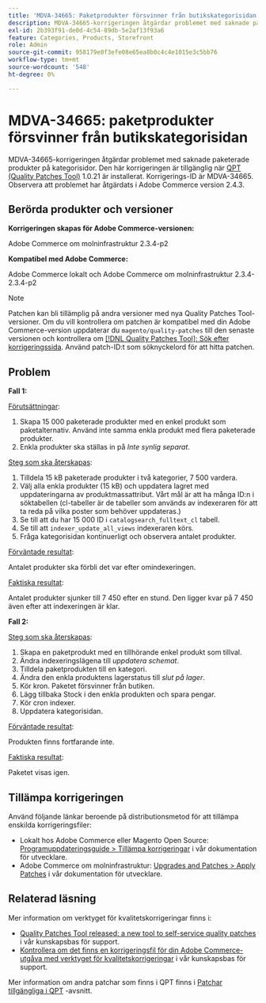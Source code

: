 ```yaml
---
title: 'MDVA-34665: Paketprodukter försvinner från butikskategorisidan'
description: MDVA-34665-korrigeringen åtgärdar problemet med saknade paketerade produkter på kategorisidor. Den här korrigeringen är tillgänglig när [QPT-verktyget (Quality Patches Tool)](/help/announcements/adobe-commerce-announcements/magento-quality-patches-released-new-tool-to-self-serve-quality-patches.md) 1.0.21 är installerat. Korrigerings-ID är MDVA-34665. Observera att problemet har åtgärdats i Adobe Commerce version 2.4.3.
exl-id: 2b393f91-de0d-4c54-89db-5e2af13f93a6
feature: Categories, Products, Storefront
role: Admin
source-git-commit: 958179e0f3efe08e65ea8b0c4c4e1015e3c5bb76
workflow-type: tm+mt
source-wordcount: '548'
ht-degree: 0%

---
```


# MDVA-34665: paketprodukter försvinner från butikskategorisidan

MDVA-34665-korrigeringen åtgärdar problemet med saknade paketerade produkter på kategorisidor. Den här korrigeringen är tillgänglig när [QPT (Quality Patches Tool)](/help/announcements/adobe-commerce-announcements/magento-quality-patches-released-new-tool-to-self-serve-quality-patches.md) 1.0.21 är installerat. Korrigerings-ID är MDVA-34665. Observera att problemet har åtgärdats i Adobe Commerce version 2.4.3.

## Berörda produkter och versioner

**Korrigeringen skapas för Adobe Commerce-versionen:**

Adobe Commerce om molninfrastruktur 2.3.4-p2

**Kompatibel med Adobe Commerce:**

Adobe Commerce lokalt och Adobe Commerce om molninfrastruktur 2.3.4-2.3.4-p2

>[!NOTE]
>
>Patchen kan bli tillämplig på andra versioner med nya Quality Patches Tool-versioner. Om du vill kontrollera om patchen är kompatibel med din Adobe Commerce-version uppdaterar du `magento/quality-patches` till den senaste versionen och kontrollera om [[!DNL Quality Patches Tool]: Sök efter korrigeringssida](https://devdocs.magento.com/quality-patches/tool.html#patch-grid). Använd patch-ID:t som söknyckelord för att hitta patchen.

## Problem

**Fall 1:**

<u>Förutsättningar</u>:

1. Skapa 15 000 paketerade produkter med en enkel produkt som paketalternativ. Använd inte samma enkla produkt med flera paketerade produkter.
1. Enkla produkter ska ställas in på *Inte synlig separat*.

<u>Steg som ska återskapas</u>:

1. Tilldela 15 kB paketerade produkter i två kategorier, 7 500 vardera.
1. Välj alla enkla produkter (15 kB) och uppdatera lagret med uppdateringarna av produktmassattribut. Vårt mål är att ha många ID:n i söktabellen (cl-tabeller är de tabeller som används av indexeraren för att ta reda på vilka poster som behöver uppdateras.)
1. Se till att du har 15 000 ID i `catalogsearch_fulltext_cl` tabell.
1. Se till att `indexer_update_all_views` indexeraren körs.
1. Fråga kategorisidan kontinuerligt och observera antalet produkter.

<u>Förväntade resultat</u>:

Antalet produkter ska förbli det var efter omindexeringen.

<u>Faktiska resultat</u>:

Antalet produkter sjunker till 7 450 efter en stund. Den ligger kvar på 7 450 även efter att indexeringen är klar.

**Fall 2:**

<u>Steg som ska återskapas</u>:

1. Skapa en paketprodukt med en tillhörande enkel produkt som tillval.
1. Ändra indexeringslägena till *uppdatera schemat*.
1. Tilldela paketprodukten till en kategori.
1. Ändra den enkla produktens lagerstatus till *slut på lager*.
1. Kör kron. Paketet försvinner från butiken.
1. Lägg tillbaka Stock i den enkla produkten och spara pengar.
1. Kör cron indexer.
1. Uppdatera kategorisidan.

<u>Förväntade resultat</u>:

Produkten finns fortfarande inte.

<u>Faktiska resultat</u>:

Paketet visas igen.

## Tillämpa korrigeringen

Använd följande länkar beroende på distributionsmetod för att tillämpa enskilda korrigeringsfiler:

* Lokalt hos Adobe Commerce eller Magento Open Source: [Programuppdateringsguide > Tillämpa korrigeringar](https://devdocs.magento.com/guides/v2.4/comp-mgr/patching/mqp.html) i vår dokumentation för utvecklare.
* Adobe Commerce om molninfrastruktur: [Upgrades and Patches > Apply Patches](https://devdocs.magento.com/cloud/project/project-patch.html) i vår dokumentation för utvecklare.

## Relaterad läsning

Mer information om verktyget för kvalitetskorrigeringar finns i:

* [Quality Patches Tool released: a new tool to self-service quality patches](/help/announcements/adobe-commerce-announcements/magento-quality-patches-released-new-tool-to-self-serve-quality-patches.md) i vår kunskapsbas för support.
* [Kontrollera om det finns en korrigeringsfil för din Adobe Commerce-utgåva med verktyget för kvalitetskorrigeringar](/help/support-tools/patches-available-in-qpt-tool/check-patch-for-magento-issue-with-magento-quality-patches.md) i vår kunskapsbas för support.

Mer information om andra patchar som finns i QPT finns i [Patchar tillgängliga i QPT](https://support.magento.com/hc/en-us/sections/360010506631-Patches-available-in-MQP-tool-) -avsnitt.
